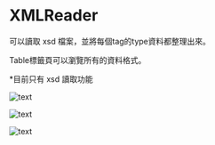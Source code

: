 # XMLReader

可以讀取 xsd 檔案，並將每個tag的type資料都整理出來。

Table標籤頁可以瀏覽所有的資料格式。

*目前只有 xsd 讀取功能

![text](https://imgur.com/qX8MVki.png)

![text](https://imgur.com/85mbZTY.png)

![text](https://imgur.com/AMytmhN.png)
